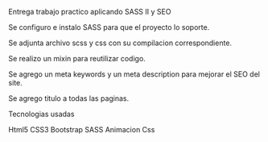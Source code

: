Entrega trabajo practico aplicando SASS II y SEO

Se configuro e instalo SASS para que el proyecto lo soporte.

Se adjunta archivo scss y css con su compilacion correspondiente.

Se realizo un mixin para reutilizar codigo.

Se agrego un meta keywords y  un meta description para mejorar el SEO del site.

Se agrego titulo a todas las paginas.

Tecnologias usadas

Html5
CSS3
Bootstrap
SASS
Animacion Css
